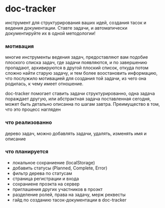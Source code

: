 # doc-tracker
инструмент для структурирования ваших идей, создания тасок и ведения документации. Ставте задачи, и автоматически документируйте их в одной методологии!

### мотивация
многие инструменты ведения задач, предоставляют вам подобие плоского списка задач, где задачи появляются, и по завершению пропадают, архивируются в другой плоский список, откуда потом сложно найти старую задачу, и тем более воостановить информацию, что послужило мотивацией для создания той задачи, из чего она родилась, к чему имеет отношение. 

doc-tracker помогает ставить задачи структурированно, одна задача пораждает другую, или абстрактная задача поставленная сегодня, может быть детально описанна по шагам завтра. Преимущество в том, что это процесс нагляден

### что реализованно
дерево задач, можно добавлять задачи, удалять, изменять имя и описание

### что планируется
- локальное сохраниение (localStorage)
- добавить статусы (Planned, Complete, Error)
- фильтр дерева по статусам
- страница регистрации и входа
- сохраниене проэкта на сервер
- приглашения других участников в проэкт
- разделение ролей, права на задачу, мерж реквесты
- гайд по созданию тасок-документации в doc-tracker